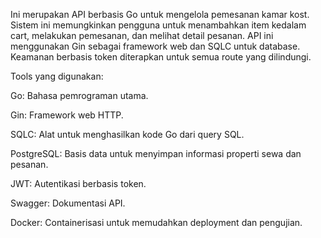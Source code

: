 Ini merupakan API berbasis Go untuk mengelola pemesanan kamar kost. Sistem ini memungkinkan pengguna untuk menambahkan item kedalam cart, melakukan pemesanan, dan melihat detail pesanan.
API ini menggunakan Gin sebagai framework web dan SQLC untuk database. Keamanan berbasis token diterapkan untuk semua route yang dilindungi.

Tools yang digunakan:

Go: Bahasa pemrograman utama.

Gin: Framework web HTTP.

SQLC: Alat untuk menghasilkan kode Go dari query SQL.

PostgreSQL: Basis data untuk menyimpan informasi properti sewa dan pesanan.

JWT: Autentikasi berbasis token.

Swagger: Dokumentasi API.

Docker: Containerisasi untuk memudahkan deployment dan pengujian.

